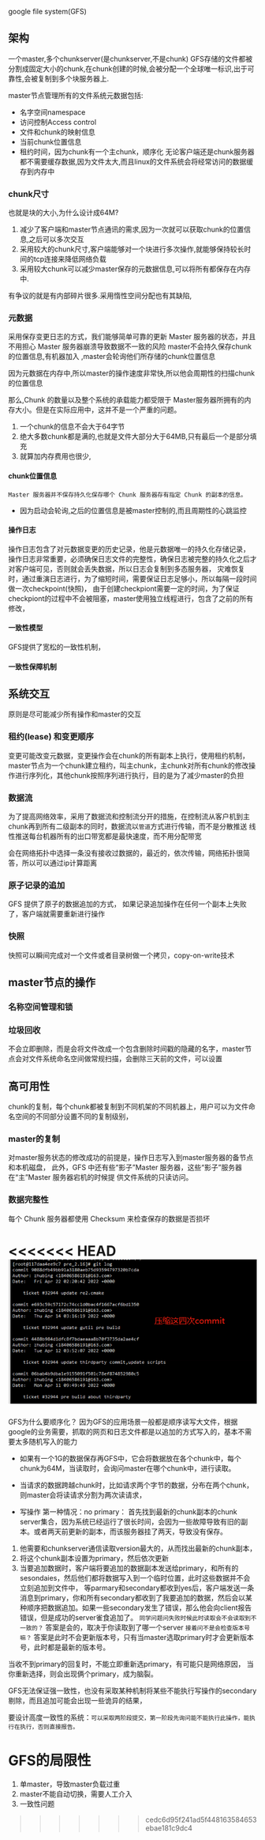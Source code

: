 google file system(GFS)


## 架构
一个master,多个chunkserver(是chunkserver,不是chunk)
GFS存储的文件都被分割成固定大小的chunk,在chunk创建的时候,会被分配一个全球唯一标识,出于可靠性,会被复制到多个块服务器上.

master节点管理所有的文件系统元数据包括:
- 名字空间namespace
- 访问控制Access control
- 文件和chunk的映射信息
- 当前chunk位置信息
- 租约时间，因为chunk有一个主chunk，顺序化
无论客户端还是chunk服务器都不需要缓存数据,因为文件太大,而且linux的文件系统会将经常访问的数据缓存到内存中

### chunk尺寸
也就是块的大小,为什么设计成64M?
1. 减少了客户端和master节点通讯的需求,因为一次就可以获取chunk的位置信息,之后可以多次交互
2. 采用较大的chunk尺寸,客户端能够对一个块进行多次操作,就能够保持较长时间的tcp连接来降低网络负载
3. 采用较大chunk可以减少master保存的元数据信息,可以将所有都保存在内存中.

有争议的就是有内部碎片很多.采用惰性空间分配也有其缺陷,

### 元数据
采用保存变更日志的方式，我们能够简单可靠的更新 Master 服务器的状态，并且不用担心 Master 服务器崩溃导致数据不一致的风险
master不会持久保存chunk的位置信息,有机器加入 ,master会轮询他们所存储的chunk位置信息

因为元数据在内存中,所以master的操作速度非常快,所以他会周期性的扫描chunk的位置信息

那么,Chunk 的数量以及整个系统的承载能力都受限于 Master服务器所拥有的内存大小。但是在实际应用中，这并不是一个严重的问题。
1. 一个chunk的信息不会大于64字节
2. 绝大多数chunk都是满的,也就是文件大部分大于64MB,只有最后一个是部分填充
3. 就算加内存费用也很少,

#### chunk位置信息
`Master 服务器并不保存持久化保存哪个 Chunk 服务器存有指定 Chunk 的副本的信息。 `
* 因为启动会轮询,之后的位置信息是被master控制的,而且周期性的心跳监控

#### 操作日志
操作日志包含了对元数据变更的历史记录，他是元数据唯一的持久化存储记录，
操作日志非常重要，必须确保日志文件的完整性，确保日志被完整的持久化之后才对客户端可见，否则就会丢失数据，所以日志会复制到多态服务器，
灾难恢复时，通过重演日志进行，为了缩短时间，需要保证日志足够小，所以每隔一段时间做一次checkpoint(快照)，
由于创建checkpiont需要一定的时间，为了保证checkpiont的过程中不会被阻塞，master使用独立线程进行，包含了之前的所有修改，


#### 一致性模型
GFS提供了宽松的一致性机制，

#### 一致性保障机制


## 系统交互

原则是尽可能减少所有操作和master的交互

### 租约(lease) 和变更顺序
变更可能改变元数据，变更操作会在chunk的所有副本上执行，使用租约机制，
master节点为一个chunk建立租约，叫主chunk，主chunk对所有chunk的修改操作进行序列化，其他chunk按照序列进行执行，目的是为了减少master的负担

### 数据流
为了提高网络效率，采用了数据流和控制流分开的措施，在控制流从客户机到主chunk再到所有二级副本的同时，数据流以`管道`方式进行传输，而不是分散推送
线性推送每台机器所有的出口带宽都是最快速度，而不用分配带宽

会在网络拓扑中选择一条没有接收过数据的，最近的，依次传输，网络拓扑很简答，所以可以通过ip计算距离


### 原子记录的追加
GFS 提供了原子的数据追加的方式，
如果记录追加操作在任何一个副本上失败了，客户端就需要重新进行操作


### 快照
快照可以瞬间完成对一个文件或者目录树做一个拷贝，copy-on-write技术

## master节点的操作

### 名称空间管理和锁


### 垃圾回收
不会立即删除，而是会将文件改成一个包含删除时间戳的隐藏的名字，master节点会对文件系统命名空间做常规扫描，会删除三天前的文件，可以设置


## 高可用性

chunk的复制，每个chunk都被复制到不同机架的不同机器上，用户可以为文件命名空间的不同部分设置不同的复制级别，

### master的复制
对master服务状态的修改成功的前提是，操作日志写入到master服务器的备节点和本机磁盘，
此外，GFS 中还有些“影子”Master 服务器，这些“影子”服务器在“主”Master 服务器宕机的时候提
供文件系统的只读访问。

### 数据完整性
每个 Chunk 服务器都使用 Checksum 来检查保存的数据是否损坏


<<<<<<< HEAD
<img alt="GFS-817aaf2d.png" src="assets/GFS-817aaf2d.png" width="" height="" >
=======
GFS为什么要顺序化？
因为GFS的应用场景一般都是顺序读写大文件，根据google的业务需要，抓取的网页和日志文件都是以追加的方式写入的，基本不需要太多随机写入的能力



* 如果有一个1G的数据保存再GFS中，它会将数据放在各个chunk中，每个chunk为64M，当读取时，会询问master在哪个chunk中，进行读取。


* 当请求的数据跨越chunk时，比如请求两个字节的数据，分布在两个chunk，则master会将读请求分割为两次读请求，


* 写操作 
第一种情况：no primary：
首先找到最新的chunk副本的chunk server集合，因为系统已经运行了很长时间，会因为一些故障导致有旧的副本。或者两天前更新的副本，而该服务器挂了两天，导致没有保存。
1. 他需要和chunkserver通信读取version最大的，从而找出最新的chunk副本，
2. 将这个chunk副本设置为primary，然后依次更新
3. 当要追加数据时，客户端将要追加的数据副本发送给primary，和所有的sesondaies，然后他们都将数据写入到一个临时位置，此时这些数据并不会立刻追加到文件中，  等parmary和secondary都收到yes后，客户端发送一条消息到primary，你和所有secondary都收到了我要追加的数据，然后会以某种顺序把数据追加。如果一些secondary发生了错误，那么他会向client报告错误，但是成功的server雀食追加了。
   `同学问题问失败时候此时读取会不会读取到不一致的？`
        答案是会的，取决于你读取到了哪一个server
        `接着问不是会检查版本号嘛？`
            答案是此时不会更新版本号，只有当master选取primary时才会更新版本号，此时都是最新的版本号。

当收不到primary的回复时，不能立即重新选primary，有可能只是网络原因， 当你重新选择，则会出现俩个primary，成为脑裂。


GFS无法保证强一致性，也没有采取某种机制将某些不能执行写操作的secondary剔除，而且追加可能会出现一些诡异的结果，

要设计高度一致性的系统：`可以采取两阶段提交，第一阶段先询问能不能执行此操作，能执行在执行，否则直接报告。`


# GFS的局限性
1. 单master，导致master负载过重
2. master不能自动切换，需要人工介入
3. 一致性问题
>>>>>>> cedc6d95f241ad5f448163584653ebae181c9dc4
